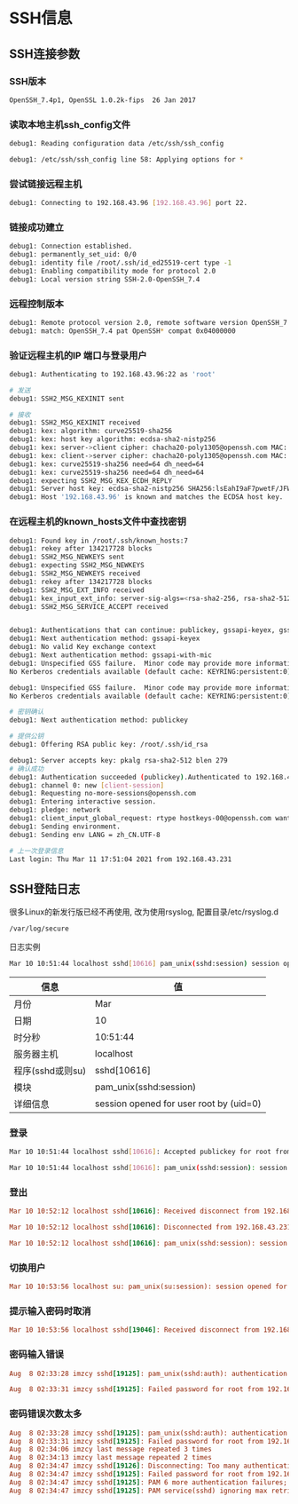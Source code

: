 <!--
 * @Brief        : 
 * @Author       : dmjcb
 * @Date         : 2021-03-10 10:19:22
 * @LastEditors  : dmjcb@outlook.com
 * @LastEditTime : 2024-09-12 16:31:49
-->

# SSH信息

## SSH连接参数

### SSH版本

```sh
OpenSSH_7.4p1, OpenSSL 1.0.2k-fips  26 Jan 2017
```

### 读取本地主机ssh_config文件

```sh
debug1: Reading configuration data /etc/ssh/ssh_config

debug1: /etc/ssh/ssh_config line 58: Applying options for *
```

### 尝试链接远程主机 

```sh
debug1: Connecting to 192.168.43.96 [192.168.43.96] port 22.
```

### 链接成功建立

```sh
debug1: Connection established.
debug1: permanently_set_uid: 0/0
debug1: identity file /root/.ssh/id_ed25519-cert type -1
debug1: Enabling compatibility mode for protocol 2.0
debug1: Local version string SSH-2.0-OpenSSH_7.4
```

### 远程控制版本

```sh
debug1: Remote protocol version 2.0, remote software version OpenSSH_7.4
debug1: match: OpenSSH_7.4 pat OpenSSH* compat 0x04000000
```

### 验证远程主机的IP 端口与登录用户

```sh
debug1: Authenticating to 192.168.43.96:22 as 'root'

# 发送
debug1: SSH2_MSG_KEXINIT sent

# 接收
debug1: SSH2_MSG_KEXINIT received
debug1: kex: algorithm: curve25519-sha256
debug1: kex: host key algorithm: ecdsa-sha2-nistp256
debug1: kex: server->client cipher: chacha20-poly1305@openssh.com MAC: <implicit> compression: none
debug1: kex: client->server cipher: chacha20-poly1305@openssh.com MAC: <implicit> compression: none
debug1: kex: curve25519-sha256 need=64 dh_need=64
debug1: kex: curve25519-sha256 need=64 dh_need=64
debug1: expecting SSH2_MSG_KEX_ECDH_REPLY
debug1: Server host key: ecdsa-sha2-nistp256 SHA256:lsEahI9aF7pwetF/JFWve4GvvsepzuYPc24/r2qxLZ8
debug1: Host '192.168.43.96' is known and matches the ECDSA host key.
```

### 在远程主机的known_hosts文件中查找密钥

```sh
debug1: Found key in /root/.ssh/known_hosts:7
debug1: rekey after 134217728 blocks
debug1: SSH2_MSG_NEWKEYS sent
debug1: expecting SSH2_MSG_NEWKEYS
debug1: SSH2_MSG_NEWKEYS received
debug1: rekey after 134217728 blocks
debug1: SSH2_MSG_EXT_INFO received
debug1: kex_input_ext_info: server-sig-algs=<rsa-sha2-256, rsa-sha2-512>
debug1: SSH2_MSG_SERVICE_ACCEPT received


debug1: Authentications that can continue: publickey, gssapi-keyex, gssapi-with-mic, password
debug1: Next authentication method: gssapi-keyex
debug1: No valid Key exchange context
debug1: Next authentication method: gssapi-with-mic
debug1: Unspecified GSS failure.  Minor code may provide more information
No Kerberos credentials available (default cache: KEYRING:persistent:0)

debug1: Unspecified GSS failure.  Minor code may provide more information
No Kerberos credentials available (default cache: KEYRING:persistent:0)

# 密钥确认
debug1: Next authentication method: publickey

# 提供公钥
debug1: Offering RSA public key: /root/.ssh/id_rsa

debug1: Server accepts key: pkalg rsa-sha2-512 blen 279
# 确认成功
debug1: Authentication succeeded (publickey).Authenticated to 192.168.43.96 ([192.168.43.96]:22).
debug1: channel 0: new [client-session]
debug1: Requesting no-more-sessions@openssh.com
debug1: Entering interactive session.
debug1: pledge: network
debug1: client_input_global_request: rtype hostkeys-00@openssh.com want_reply 0
debug1: Sending environment.
debug1: Sending env LANG = zh_CN.UTF-8

# 上一次登录信息
Last login: Thu Mar 11 17:51:04 2021 from 192.168.43.231
```

## SSH登陆日志

很多Linux的新发行版已经不再使用, 改为使用rsyslog, 配置目录/etc/rsyslog.d

```sh
/var/log/secure
```

日志实例

```sh
Mar 10 10:51:44 localhost sshd[10616] pam_unix(sshd:session) session opened for user root by (uid=0)
```

| 信息             | 值                                      |
| ---------------- | --------------------------------------- |
| 月份             | Mar                                     |
| 日期             | 10                                      |
| 时分秒           | 10:51:44                                |
| 服务器主机       | localhost                               |
| 程序(sshd或则su) | sshd[10616]                             |
| 模块             | pam_unix(sshd:session)                  |
| 详细信息         | session opened for user root by (uid=0) |

### 登录

```sh
Mar 10 10:51:44 localhost sshd[10616]: Accepted publickey for root from 192.168.43.231 port 52131 ssh2: RSA SHA256:D2xE2Ju/pNEVJBTGjYCb+kZb+TwclJjxsQFJcfTCnZ4

Mar 10 10:51:44 localhost sshd[10616]: pam_unix(sshd:session): session opened for user root by (uid=0)
```

### 登出

```ini
Mar 10 10:52:12 localhost sshd[10616]: Received disconnect from 192.168.43.231 port 52131:11: disconnected by user

Mar 10 10:52:12 localhost sshd[10616]: Disconnected from 192.168.43.231 port 52131

Mar 10 10:52:12 localhost sshd[10616]: pam_unix(sshd:session): session closed for user root
```

### 切换用户

```ini
Mar 10 10:53:56 localhost su: pam_unix(su:session): session opened for user dmjcb by (uid=0)
```

### 提示输入密码时取消

```ini
Mar 10 10:53:56 localhost sshd[19046]: Received disconnect from 192.168.43.231: 13: The user canceled authentication.
```

### 密码输入错误

```ini
Aug  8 02:33:28 imzcy sshd[19125]: pam_unix(sshd:auth): authentication failure; logname= uid=0 euid=0 tty=ssh ruser= rhost=192.168.217.10  user=root

Aug  8 02:33:31 imzcy sshd[19125]: Failed password for root from 192.168.217.10 port 57994 ssh2
```

### 密码错误次数太多

```ini
Aug  8 02:33:28 imzcy sshd[19125]: pam_unix(sshd:auth): authentication failure; logname= uid=0 euid=0 tty=ssh ruser= rhost=192.168.217.10  user=root
Aug  8 02:33:31 imzcy sshd[19125]: Failed password for root from 192.168.217.10 port 57994 ssh2
Aug  8 02:34:06 imzcy last message repeated 3 times
Aug  8 02:34:13 imzcy last message repeated 2 times
Aug  8 02:34:47 imzcy sshd[19126]: Disconnecting: Too many authentication failures for root
Aug  8 02:34:47 imzcy sshd[19125]: Failed password for root from 192.168.217.10 port 57994 ssh2
Aug  8 02:34:47 imzcy sshd[19125]: PAM 6 more authentication failures; logname= uid=0 euid=0 tty=ssh ruser= rhost=192.168.217.10  user=root
Aug  8 02:34:47 imzcy sshd[19125]: PAM service(sshd) ignoring max retries; 7 > 3
```